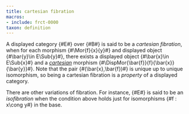 ```yaml
---
title: cartesian fibration
macros:
- include: frct-0000
taxon: definition
---
```


A displayed category {#E#} over {#B#} is said to be a *cartesian fibration*, when for each morphism {#\Mor{f}{x}{y}#} and displayed object {#\bar{y}\in E\Sub{y}#}, there exists a displayed object {#\bar{x}\in E\Sub{x}#} and a [*cartesian*](frct-0001) morphism {#\DispMor{\bar{f}}{f}{\bar{x}}{\bar{y}}#}. Note that the pair {#(\bar{x},\bar{f})#} is unique up to unique isomorphism, so being a cartesian fibration is a *property* of a displayed category.

There are other variations of fibration. For instance, {#E#} is said to be an *isofibration* when the condition above holds just for isomorphisms {#f : x\cong y#} in the base.
